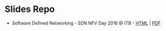 # Slides Repo
- Software Defined Networking - SDN NFV Day 2016 @ ITB - [HTML](https://speakerdeck.com/eueung/sdn-nfv) | [PDF](https://speakerdeck.com/eueung/sdn-nfv)
